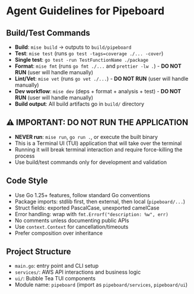 # Agent Guidelines for Pipeboard

## Build/Test Commands

- **Build**: `mise build` → outputs to `build/pipeboard`
- **Test**: `mise test` (runs `go test -tags=coverage ./... -cover`)
- **Single test**: `go test -run TestFunctionName ./package`
- **Format**: `mise fmt` (runs `go fmt ./...` and `prettier -lw .`) - **DO NOT RUN** (user will handle manually)
- **Lint/Vet**: `mise vet` (runs `go vet ./...`) - **DO NOT RUN** (user will handle manually)
- **Dev workflow**: `mise dev` (deps + format + analysis + test) - **DO NOT RUN** (user will handle manually)
- **Build output**: All build artifacts go in `build/` directory

## ⚠️ IMPORTANT: DO NOT RUN THE APPLICATION

- **NEVER run**: `mise run`, `go run .`, or execute the built binary
- This is a Terminal UI (TUI) application that will take over the terminal
- Running it will break terminal interaction and require force-killing the process
- Use build/test commands only for development and validation

## Code Style

- Use Go 1.25+ features, follow standard Go conventions
- Package imports: stdlib first, then external, then local (`pipeboard/...`)
- Struct fields: exported PascalCase, unexported camelCase
- Error handling: wrap with `fmt.Errorf("description: %w", err)`
- No comments unless documenting public APIs
- Use `context.Context` for cancellation/timeouts
- Prefer composition over inheritance

## Project Structure

- `main.go`: entry point and CLI setup
- `services/`: AWS API interactions and business logic
- `ui/`: Bubble Tea TUI components
- Module name: `pipeboard` (import as `pipeboard/services`, `pipeboard/ui`)
